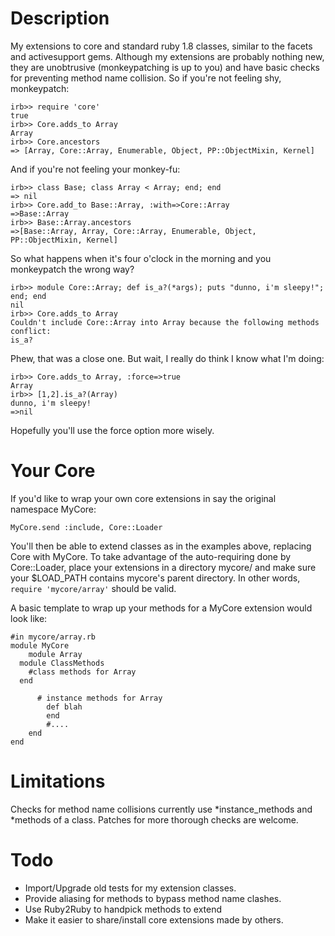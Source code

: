 Description
===========

My extensions to core and standard ruby 1.8 classes, similar to the facets and activesupport gems.
Although my extensions are probably nothing new, they are unobtrusive (monkeypatching is up to you)
and have basic checks for preventing method name collision.
So if you're not feeling shy, monkeypatch: 

	irb>> require 'core'
	true
	irb>> Core.adds_to Array
	Array
	irb>> Core.ancestors
	=> [Array, Core::Array, Enumerable, Object, PP::ObjectMixin, Kernel]
	
And if you're not feeling your monkey-fu:
	
	irb>> class Base; class Array < Array; end; end
	=> nil
	irb>> Core.add_to Base::Array, :with=>Core::Array
	=>Base::Array
	irb>> Base::Array.ancestors
	=>[Base::Array, Array, Core::Array, Enumerable, Object, PP::ObjectMixin, Kernel]

So what happens when it's four o'clock in the morning and you monkeypatch the wrong way?

	irb>> module Core::Array; def is_a?(*args); puts "dunno, i'm sleepy!"; end; end
	nil
	irb>> Core.adds_to Array
	Couldn't include Core::Array into Array because the following methods conflict:
	is_a?

Phew, that was a close one. But wait, I really do think I know what I'm doing:

	irb>> Core.adds_to Array, :force=>true
	Array
	irb>> [1,2].is_a?(Array)
	dunno, i'm sleepy!
	=>nil
	
Hopefully you'll use the force option more wisely.	

Your Core
=========
If you'd like to wrap your own core extensions in say the original namespace MyCore:
	
	MyCore.send :include, Core::Loader

You'll then be able to extend classes as in the examples above, replacing Core with MyCore.
To take advantage of the auto-requiring done by Core::Loader, place your extensions
in a directory mycore/ and make sure your $LOAD\_PATH contains mycore's parent directory.
In other words, `require 'mycore/array'` should be valid.

A basic template to wrap up your methods for a MyCore extension would look like:

	#in mycore/array.rb
	module MyCore
		module Array
      module ClassMethods
        #class methods for Array
      end

		  # instance methods for Array
			def blah
			end
			#....
		end
	end
	

Limitations
===========

Checks for method name collisions currently use \*instance\_methods and *methods of a class.
Patches for more thorough checks are welcome.

Todo
====

* Import/Upgrade old tests for my extension classes.
* Provide aliasing for methods to bypass method name clashes.
* Use Ruby2Ruby to handpick methods to extend
* Make it easier to share/install core extensions made by others.
